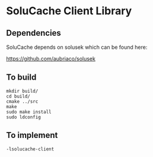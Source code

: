 # SoluCache Client Library

## Dependencies

SoluCache depends on solusek which can be found here:

https://github.com/aubriaco/solusek

## To build

```
mkdir build/
cd build/
cmake ../src
make
sudo make install
sudo ldconfig
```

## To implement

```
-lsolucache-client
```
